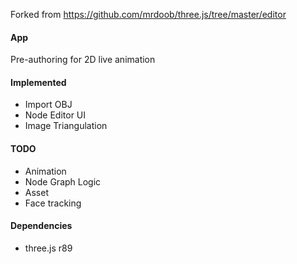 Forked from https://github.com/mrdoob/three.js/tree/master/editor

#### App

Pre-authoring for 2D live animation

#### Implemented

* Import OBJ
* Node Editor UI
* Image Triangulation

#### TODO

* Animation
* Node Graph Logic
* Asset
* Face tracking

#### Dependencies

* three.js r89
